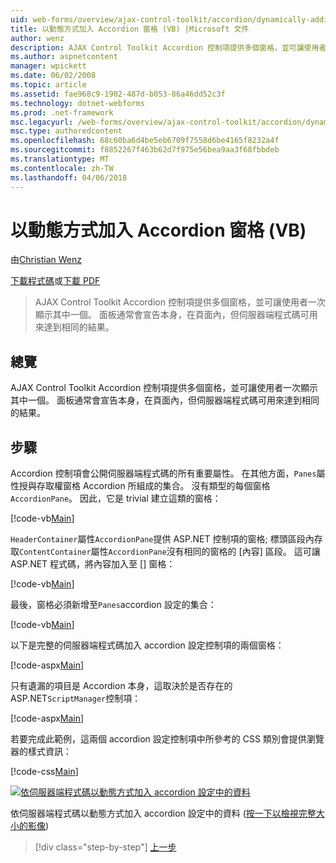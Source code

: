 ```yaml
---
uid: web-forms/overview/ajax-control-toolkit/accordion/dynamically-adding-an-accordion-pane-vb
title: 以動態方式加入 Accordion 窗格 (VB) |Microsoft 文件
author: wenz
description: AJAX Control Toolkit Accordion 控制項提供多個窗格，並可讓使用者一次顯示其中一個。 面板通常會宣告 w...
ms.author: aspnetcontent
manager: wpickett
ms.date: 06/02/2008
ms.topic: article
ms.assetid: fae968c9-1902-487d-b053-86a46dd52c3f
ms.technology: dotnet-webforms
ms.prod: .net-framework
msc.legacyurl: /web-forms/overview/ajax-control-toolkit/accordion/dynamically-adding-an-accordion-pane-vb
msc.type: authoredcontent
ms.openlocfilehash: 68c60ba6d4be5eb6709f7558d6be4165f8232a4f
ms.sourcegitcommit: f8852267f463b62d7f975e56bea9aa3f68fbbdeb
ms.translationtype: MT
ms.contentlocale: zh-TW
ms.lasthandoff: 04/06/2018
---
```

<a name="dynamically-adding-an-accordion-pane-vb"></a>以動態方式加入 Accordion 窗格 (VB)
====================
由[Christian Wenz](https://github.com/wenz)

[下載程式碼](http://download.microsoft.com/download/5/6/d/56d50cef-2011-4c8f-9891-7edc6dc57df9/Accordion2.vb.zip)或[下載 PDF](http://download.microsoft.com/download/6/7/1/6718d452-ff89-4d3f-a90e-c74ec2d636a3/accordion2VB.pdf)

> AJAX Control Toolkit Accordion 控制項提供多個窗格，並可讓使用者一次顯示其中一個。 面板通常會宣告本身，在頁面內，但伺服器端程式碼可用來達到相同的結果。


## <a name="overview"></a>總覽

AJAX Control Toolkit Accordion 控制項提供多個窗格，並可讓使用者一次顯示其中一個。 面板通常會宣告本身，在頁面內，但伺服器端程式碼可用來達到相同的結果。

## <a name="steps"></a>步驟

Accordion 控制項會公開伺服器端程式碼的所有重要屬性。 在其他方面，`Panes`屬性授與存取權窗格 Accordion 所組成的集合。 沒有類型的每個窗格`AccordionPane`。 因此，它是 trivial 建立這類的窗格：

[!code-vb[Main](dynamically-adding-an-accordion-pane-vb/samples/sample1.vb)]

`HeaderContainer`屬性`AccordionPane`提供 ASP.NET 控制項的窗格; 標頭區段內存取`ContentContainer`屬性`AccordionPane`沒有相同的窗格的 [內容] 區段。 這可讓 ASP.NET 程式碼，將內容加入至 [] 窗格：

[!code-vb[Main](dynamically-adding-an-accordion-pane-vb/samples/sample2.vb)]

最後，窗格必須新增至`Panes`accordion 設定的集合：

[!code-vb[Main](dynamically-adding-an-accordion-pane-vb/samples/sample3.vb)]

以下是完整的伺服器端程式碼加入 accordion 設定控制項的兩個窗格：

[!code-aspx[Main](dynamically-adding-an-accordion-pane-vb/samples/sample4.aspx)]

只有遺漏的項目是 Accordion 本身，這取決於是否存在的 ASP.NET`ScriptManager`控制項：

[!code-aspx[Main](dynamically-adding-an-accordion-pane-vb/samples/sample5.aspx)]

若要完成此範例，這兩個 accordion 設定控制項中所參考的 CSS 類別會提供瀏覽器的樣式資訊：

[!code-css[Main](dynamically-adding-an-accordion-pane-vb/samples/sample6.css)]


[![依伺服器端程式碼以動態方式加入 accordion 設定中的資料](dynamically-adding-an-accordion-pane-vb/_static/image2.png)](dynamically-adding-an-accordion-pane-vb/_static/image1.png)

依伺服器端程式碼以動態方式加入 accordion 設定中的資料 ([按一下以檢視完整大小的影像](dynamically-adding-an-accordion-pane-vb/_static/image3.png))

> [!div class="step-by-step"]
> [上一步](databinding-to-an-accordion-vb.md)
